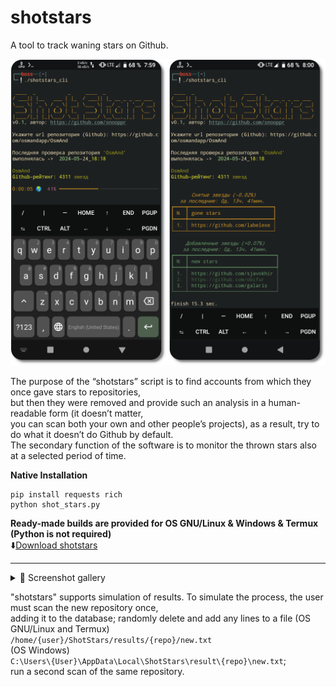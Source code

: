 # shotstars
A tool to track waning stars on Github.  

<img src="https://raw.githubusercontent.com/snooppr/shotstars/main/images/Termux%20logo.png" />

The purpose of the “shotstars” script is to find accounts from which they once gave stars to repositories,  
but then they were removed and provide such an analysis in a human-readable form (it doesn’t matter,  
you can scan both your own and other people’s projects), as a result, try to do what it doesn’t do Github by default.  
The secondary function of the software is to monitor the thrown stars also at a selected period of time.  

**Native Installation**  
```
pip install requests rich
python shot_stars.py
```

**Ready-made builds are provided for OS GNU/Linux & Windows & Termux (Python is not required)**  
⬇️[Download shotstars](https://github.com/snooppr/shotstars/releases "download a ready-made assembly for Windows; GNU/Linux or Termux")  

 ---

<details>
<summary> 🔵 Screenshot gallery</summary>  

### 1. shotstars for windows 7  
<img src="https://raw.githubusercontent.com/snooppr/shotstars/main/images/shotstars%20Win.png" />  

 ---

### 2. shotstars for GNU/Linux  
<img src="https://raw.githubusercontent.com/snooppr/shotstars/main/images/shotstars%20Linux.gif" />  

 ---

### 3. shotstars for Termux html report  
<img src="https://raw.githubusercontent.com/snooppr/shotstars/main/images/html%20report.png" />  

 ---

</details>

"shotstars" supports simulation of results. To simulate the process, the user must scan the new repository once,   
adding it to the database; randomly delete and add any lines to a file (OS GNU/Linux and Termux)  
`/home/{user}/ShotStars/results/{repo}/new.txt`  
(OS Windows)  
`C:\Users\{User}\AppData\Local\ShotStars\result\{repo}\new.txt`;  
run a second scan of the same repository.  
